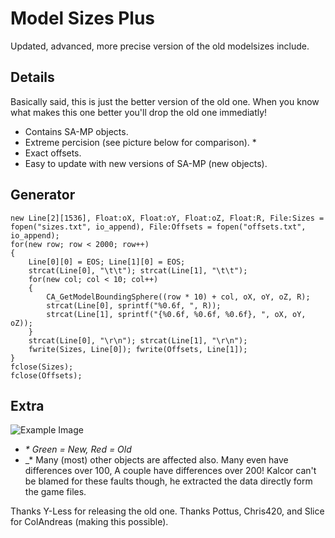 # Model Sizes Plus
Updated, advanced, more precise version of the old modelsizes include.

## Details
Basically said, this is just the better version of the old one. When you know what makes this one better you'll drop the old one immediatly!

* Contains SA-MP objects.
* Extreme percision (see picture below for comparison). *
* Exact offsets.
* Easy to update with new versions of SA-MP (new objects).

## Generator
```pawn
new Line[2][1536], Float:oX, Float:oY, Float:oZ, Float:R, File:Sizes = fopen("sizes.txt", io_append), File:Offsets = fopen("offsets.txt", io_append);
for(new row; row < 2000; row++) 
{
	Line[0][0] = EOS; Line[1][0] = EOS;
	strcat(Line[0], "\t\t"); strcat(Line[1], "\t\t");
	for(new col; col < 10; col++)
	{
		CA_GetModelBoundingSphere((row * 10) + col, oX, oY, oZ, R);
		strcat(Line[0], sprintf("%0.6f, ", R));
		strcat(Line[1], sprintf("{%0.6f, %0.6f, %0.6f}, ", oX, oY, oZ));
	}
	strcat(Line[0], "\r\n"); strcat(Line[1], "\r\n");
	fwrite(Sizes, Line[0]); fwrite(Offsets, Line[1]);
}
fclose(Sizes);
fclose(Offsets);
```

## Extra

![Example Image](http://i.imgur.com/VRB9NNb.png "Example Image")

* _* Green = New, Red = Old_
* _* Many (most) other objects are affected also. Many even have differences over 100, A couple have differences over 200! Kalcor can't be blamed for these faults though, he extracted the data directly form the game files.

Thanks Y-Less for releasing the old one.
Thanks Pottus, Chris420, and Slice for ColAndreas (making this possible).
